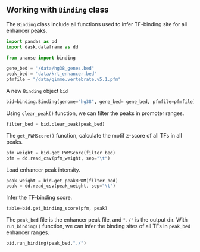 ## Working with `Binding` class
The `Binding` class include all functions used to infer TF-binding site for all enhancer peaks.

```python
import pandas as pd
import dask.dataframe as dd

from ananse import binding
```

```python
gene_bed = "/data/hg38_genes.bed"
peak_bed = "data/krt_enhancer.bed"
pfmfile = "/data/gimme.vertebrate.v5.1.pfm"
```

A new `Binding` object `bid`
```python
bid=binding.Binding(genome="hg38", gene_bed= gene_bed, pfmfile=pfmfile)
```

Using `clear_peak()` function, we can filter the peaks in promoter ranges. 
```python
filter_bed = bid.clear_peak(peak_bed)
```

The `get_PWMScore()` function, calculate the motif z-score of all TFs in all peaks.
```python
pfm_weight = bid.get_PWMScore(filter_bed)
pfm = dd.read_csv(pfm_weight, sep="\t")
```

Load enhancer peak intensity.
```python
peak_weight = bid.get_peakRPKM(filter_bed)
peak = dd.read_csv(peak_weight, sep="\t")
```

Infer the TF-binding score.
```python
table=bid.get_binding_score(pfm, peak)
```

The `peak_bed` file is the enhancer peak file, and `"./"` is the output dir. With `run_binding()` function, we can infer the binding sites of all TFs in `peak_bed` enhancer ranges.

```python
bid.run_binding(peak_bed,"./")
```
